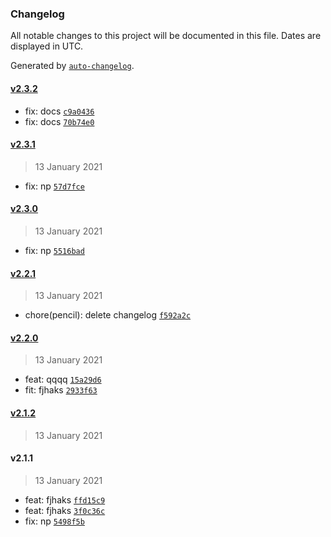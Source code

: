 ### Changelog

All notable changes to this project will be documented in this file. Dates are displayed in UTC.

Generated by [`auto-changelog`](https://github.com/CookPete/auto-changelog).

#### [v2.3.2](https://github.com/tukida/testkiet/compare/v2.3.1...v2.3.2)

- fix: docs [`c9a0436`](https://github.com/tukida/testkiet/commit/c9a04367cd196a17d220fe61dfb56bc97340f556)
- fix: docs [`70b74e0`](https://github.com/tukida/testkiet/commit/70b74e0886ba532cb221bc2d43e8efaa71725140)

#### [v2.3.1](https://github.com/tukida/testkiet/compare/v2.3.0...v2.3.1)

> 13 January 2021

- fix: np [`57d7fce`](https://github.com/tukida/testkiet/commit/57d7fcecd44ec47da1a29566bb75808e3c243d45)

#### [v2.3.0](https://github.com/tukida/testkiet/compare/v2.2.1...v2.3.0)

> 13 January 2021

- fix: np [`5516bad`](https://github.com/tukida/testkiet/commit/5516bad09d360790fdef301e9d844100f48b5fac)

#### [v2.2.1](https://github.com/tukida/testkiet/compare/v2.2.0...v2.2.1)

> 13 January 2021

- chore(pencil): delete changelog [`f592a2c`](https://github.com/tukida/testkiet/commit/f592a2c9a71d5e9f4f92e70b3d20864cecbf704e)

#### [v2.2.0](https://github.com/tukida/testkiet/compare/v2.1.2...v2.2.0)

> 13 January 2021

- feat: qqqq [`15a29d6`](https://github.com/tukida/testkiet/commit/15a29d682084463dab19206439bad20f3096c00f)
- fit: fjhaks [`2933f63`](https://github.com/tukida/testkiet/commit/2933f6305369e036898842e6113943a1938fabdb)

#### [v2.1.2](https://github.com/tukida/testkiet/compare/v2.1.1...v2.1.2)

> 13 January 2021

#### v2.1.1

> 13 January 2021

- feat: fjhaks [`ffd15c9`](https://github.com/tukida/testkiet/commit/ffd15c94f5233eb9b51b85788428e0b592df6aa9)
- feat: fjhaks [`3f0c36c`](https://github.com/tukida/testkiet/commit/3f0c36cb741c89c4ed67ab5afa6a6019a886ce56)
- fix: np [`5498f5b`](https://github.com/tukida/testkiet/commit/5498f5b094e2ffcb271c4bdc6eea48cbc4e0a98d)
